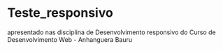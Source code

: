 # Teste_responsivo
apresentado nas disciplina de Desenvolvimento responsivo do Curso de Desenvolvimento Web - Anhanguera Bauru

